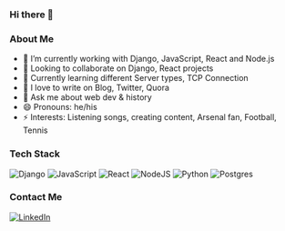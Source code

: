 ### Hi there 👋

### About Me 

- 🔭 I’m currently working with Django, JavaScript, React and Node.js
- 👯 Looking to collaborate on Django, React projects
- 🌱 Currently learning different Server types, TCP Connection
- 🤔 I love to write on Blog, Twitter, Quora
- 💬 Ask me about web dev & history
- 😄 Pronouns: he/his
- ⚡ Interests: Listening songs, creating content, Arsenal fan, Football, Tennis

### Tech Stack
![Django](https://img.shields.io/badge/django-%23092E20.svg?style=for-the-badge&logo=django&logoColor=white)
![JavaScript](https://img.shields.io/badge/javascript-%23323330.svg?style=for-the-badge&logo=javascript&logoColor=%23F7DF1E)
![React](https://img.shields.io/badge/react-%2320232a.svg?style=for-the-badge&logo=react&logoColor=%2361DAFB)
![NodeJS](https://img.shields.io/badge/node.js-6DA55F?style=for-the-badge&logo=node.js&logoColor=white)
![Python](https://img.shields.io/badge/python-3670A0?style=for-the-badge&logo=python&logoColor=ffdd54)
![Postgres](https://img.shields.io/badge/postgres-%23316192.svg?style=for-the-badge&logo=postgresql&logoColor=white)

### Contact Me
[![LinkedIn](https://img.shields.io/badge/linkedin-%230077B5.svg?style=for-the-badge&logo=linkedin&logoColor=white)](https://www.linkedin.com/in/ikthedar/)
